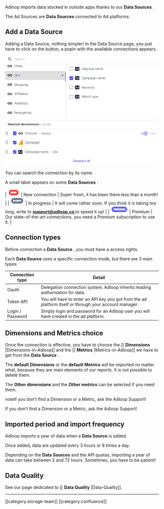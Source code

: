 Adloop imports data stocked in outside apps thanks to our  **Data Sources** . 

The Ad Sources are  **Data Sources** connected to Ad platforms. 


## Add a Data Source
Adding a Data Source, nothing simpler! In the Data Source page, you just have to click on the   button, a popin with the available connections appears. 



![](.gitbook/Screenshot_1.png)

You can search the connection by its name. 

A small label appears on some  **Data Sources** :  



| ![](.gitbook/image-20210621-150945.png) | New connection | Super fresh, it has been there less than a month!  | 
| ![](.gitbook/image-20210621-151020.png) | In progress | It will come rather soon. If you think it is taking too long, write to [ **support@adloop.co** ](mailto:supper@adloop.co) to speed it up!  | 
| ![](.gitbook/image-20210621-151059.png) | Premium | Our state-of-the-art connections, you need a Premium subscription to use it.  | 


## Connection types
Before connection a  **Data Source** , you must have a access rights. 

Each  **Data Source**  uses a specific connection mode, but there are 3 main types: 



|  **Connection type**  |  **Detail**  | 
|  --- |  --- | 
| Oauth | Delegation connection system. Adloop inherits reading authorisation for data.  | 
| Token API | You will have to enter an API key you got from the ad platform itself or through your account manager.  | 
| Login / Password | Simply login and password for an Adloop user you will have created in the ad platform. | 


## Dimensions and Metrics choice
Once the connection is effective, you have to choose the [[ **Dimensions** |Dimensions-in-Adloop]] and the [[ **Metrics** |Metrics-in-Adloop]] we have to get from the  **Data Source** . 

The  **default Dimensions**  or the  **default Metrics**  will be imported no matter what, because they are main elements of our reports. It is not possible to delete them. 

The  **Other dimensions**  and the  **Other metrics**  can be selected if you need them. 

noteIf you don’t find a Dimension or a Metric, ask the Adloop Support! 

If you don’t find a Dimension or a Metric, ask the Adloop Support! 


## Imported period and import frequency
Adloop imports a year of data when a  **Data Source**  is added. 

Once added, data are updated every 3 hours or 8 times a day. 

Depending on the  **Data Sources**  and the API quotas, importing a year of data can take between 2 and 72 hours. Sometimes, you have to be patient!


## Data Quality
See our page dedicated to [[ **Data Quality** |Data-Quality]]. 



*****

[[category.storage-team]] 
[[category.confluence]] 
